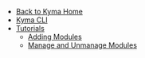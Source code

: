 <!-- markdown-link-check-disable -->
* [Back to Kyma Home](/)
* [Kyma CLI](README.md)
* [Tutorials](tutorials/README.md)
    * [Adding Modules](tutorials/01-10-adding-modules.md)
    * [Manage and Unmanage Modules](tutorials/01-11-manage-unmanage-modules)
<!-- markdown-link-check-enable -->